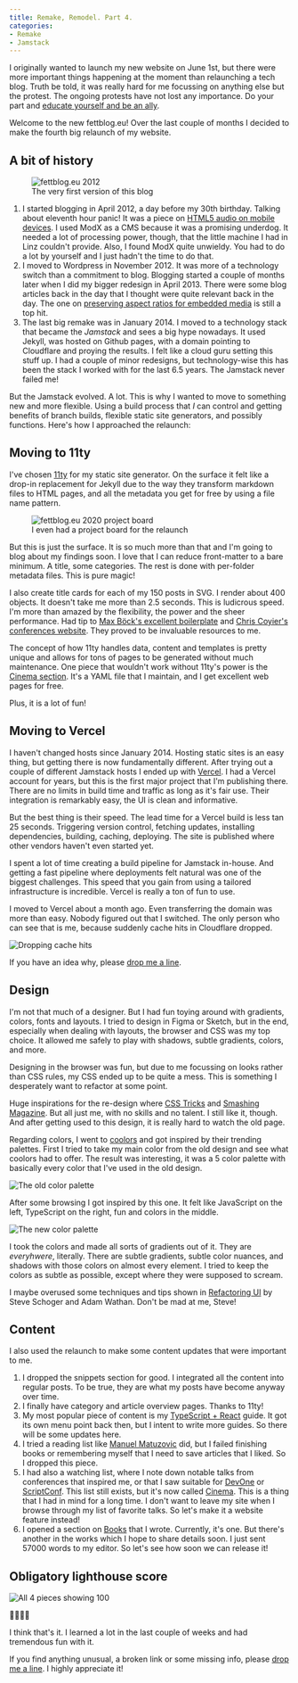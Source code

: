 ```yaml
---
title: Remake, Remodel. Part 4.
categories:
- Remake
- Jamstack
---
```


I originally wanted to launch my new website on June 1st, but there were more important things happening at the moment than relaunching a tech blog. Truth be told, it was really hard for me focussing on anything else but the protest. The ongoing protests have not lost any importance. Do your part and [educate yourself and be an ally](/black-lives-matter/).

<p class="not-tldr">Welcome to the new fettblog.eu! Over the last couple of months I decided to make the fourth big relaunch of my website.</p>

## A bit of history

<figure class="img-holder wide">
  <img src="/wp-content/uploads/2020/fettblog2012.png"
    alt="fettblog.eu 2012" />
    <figcaption>The very first version of this blog</figcaption>
</figure>

1. I started blogging in April 2012, a day before my 30th birthday. Talking about eleventh hour panic! It was a piece on [HTML5 audio on mobile devices](/blog/2012/04/08/html5-audio-on-mobile-devices/). I used ModX as a CMS because it was a promising underdog. It needed a lot of processing power, though, that the little machine I had in Linz couldn't provide. Also, I found ModX quite unwieldy. You had to do a lot by yourself and I just hadn't the time to do that.
2. I moved to Wordpress in November 2012. It was more of a technology switch than a commitment to blog. Blogging started a couple of months later when I did my bigger redesign in April 2013. There were some blog articles back in the day that I thought were quite relevant back in the day. The one on [preserving aspect ratios for embedded media](/blog/2013/06/16/preserving-aspect-ratio-for-embedded-iframes/) is still a top hit.
3. The last big remake was in January 2014. I moved to a technology stack that became the *Jamstack* and sees a big hype nowadays. It used Jekyll, was hosted on Github pages, with a domain pointing to Cloudflare and proying the results. I felt like a cloud guru setting this stuff up. I had a couple of minor redesigns, but technology-wise this has been the stack I worked with for the last 6.5 years. The Jamstack never failed me!

But the Jamstack evolved. A lot. This is why I wanted to move to something new and more flexible. Using a build process that *I* can control and getting benefits of branch builds, flexible static site generators, and possibly functions. Here's how I approached the relaunch:

## Moving to 11ty

I've chosen [11ty](https://11ty.dev) for my static site generator. On the surface it felt like a drop-in replacement for Jekyll due to the way they transform markdown files to HTML pages, and all the metadata you get for free by using a file name pattern. 

<figure class="img-holder wide">
  <img src="/wp-content/uploads/2020/projectboard.png"
    alt="fettblog.eu 2020 project board" />
    <figcaption>I even had a project board for the relaunch</figcaption>
</figure>

But this is just the surface. It is so much more than that and I'm going to blog about my findings soon. I love that I can reduce front-matter to a bare minimum. A title, some categories. The rest is done with per-folder metadata files. This is pure magic!

I also create title cards for each of my 150 posts in SVG. I render about 400 objects. It doesn't take me more than 2.5 seconds. This is ludicrous speed. I'm more than amazed by the flexibility, the power and the sheer performance. Had tip to [Max Böck's excellent boilerplate](https://github.com/maxboeck/eleventastic) and [Chris Coyier's conferences website](https://github.com/CSS-Tricks/conferences). They proved to be invaluable resources to me.

The concept of how 11ty handles data, content and templates is pretty unique and allows for tons of pages to be generated without much maintenance. One piece that wouldn't work without 11ty's power is the [Cinema section](/cinema/). It's a YAML file that I maintain, and I get excellent web pages for free.

Plus, it is a lot of fun!

## Moving to Vercel

I haven't changed hosts since January 2014. Hosting static sites is an easy thing, but getting there is now fundamentally different. After trying out a couple of different Jamstack hosts I ended up with [Vercel](https://vercel.com). I had a Vercel account for years, but this is the first major project that I'm publishing there. There are no limits in build time and traffic as long as it's fair use. Their integration is remarkably easy, the UI is clean and informative.

But the best thing is their speed. The lead time for a Vercel build is less tan 25 seconds. Triggering version control, fetching updates, installing dependencies, building, caching, deploying. The site is published where other vendors haven't even started yet. 

I spent a lot of time creating a build pipeline for Jamstack in-house. And getting a fast pipeline where deployments felt natural was one of the biggest challenges. This speed that you gain from using a tailored infrastructure is incredible. Vercel is really a ton of fun to use. 

I moved to Vercel about a month ago. Even transferring the domain was more than easy. Nobody figured out that I switched. The only person who can see that is me, because suddenly cache hits in Cloudflare dropped.

![Dropping cache hits](/wp-content/uploads/2020/caching.png)

If you have an idea why, please [drop me a line](https://twitter.com/ddprrt).

## Design

I'm not that much of a designer. But I had fun toying around with gradients, colors, fonts and layouts. I tried to design in Figma or Sketch, but in the end, especially when dealing with layouts, the browser and CSS was my top choice. It allowed me safely to play with shadows, subtle gradients, colors, and more. 

Designing in the browser was fun, but due to me focussing on looks rather than CSS rules, my CSS ended up to be quite a mess. This is something I desperately want to refactor at some point.

Huge inspirations for the re-design where [CSS Tricks](https://css-tricks.com) and [Smashing Magazine](https://smashingmagazine.com). But all just me, with no skills and no talent. I still like it, though. And after getting used to this design, it is really hard to watch the old page.

Regarding colors, I went to [coolors](https://coolors.co) and got inspired by their trending palettes. First I tried to take my main color from the old design and see what coolors had to offer. The result was interesting, it was a 5 color palette with basically every color that I've used in the old design.

![The old color palette](/wp-content/uploads/2020/coolors1.png)

After some browsing I got inspired by this one. It felt like JavaScript on the left, TypeScript on the right, fun and colors in the middle.

![The new color palette](/wp-content/uploads/2020/coolors2.png)

I took the colors and made all sorts of gradients out of it. They are *everyhwere*, literally. There are subtle gradients, subtle color nuances, and shadows with those colors on almost every element. I tried to keep the colors as subtle as possible, except where they were supposed to scream.

I maybe overused some techniques and tips shown in [Refactoring UI](https://refactoringui.com/) by Steve Schoger and Adam Wathan. Don't be mad at me, Steve!

## Content

I also used the relaunch to make some content updates that were important to me.

1. I dropped the snippets section for good. I integrated all the content into regular posts. To be true, they are what my posts have become anyway over time.
2. I finally have category and article overview pages. Thanks to 11ty!
3. My most popular piece of content is my [TypeScript + React](/typescript-react/) guide. It got its own menu point back then, but I intent to write more guides. So there will be some updates here.
4. I tried a reading list like [Manuel Matuzovic](https://matuzo.at) did, but I failed finishing books or remembering myself that I need to save articles that I liked. So I dropped this piece.
5. I had also a watching list, where I note down notable talks from conferences that inspired me, or that I saw suitable for [DevOne](https://devone.at) or [ScriptConf](https://scriptconf.org). This list still exists, but it's now called [Cinema](/cinema/). This is a thing that I had in mind for a long time. I don't want to leave my site when I browse through my list of favorite talks. So let's make it a website feature instead!
6. I opened a section on [Books](/books/) that I wrote. Currently, it's one. But there's another in the works which I hope to share details soon. I just sent 57000 words to my editor. So let's see how soon we can release it!

## Obligatory lighthouse score

![All 4 pieces showing 100](/wp-content/uploads/2020/nice.png)

💯💯💯💯

I think that's it. I learned a lot in the last couple of weeks and had tremendous fun with it. 

<p class="not-tldr">If you find anything unusual, a broken link or some missing info, please <a href="https://twitter.com/ddprrt">drop me a line</a>. I highly appreciate it!</p>

